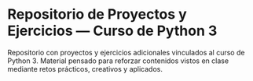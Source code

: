 # Repositorio de Proyectos y Ejercicios — Curso de Python 3

Repositorio con proyectos y ejercicios adicionales vinculados al curso de Python 3. Material pensado para reforzar contenidos vistos en clase mediante retos prácticos, creativos y aplicados.
